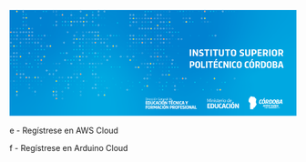 ![banner](/assets/BannerElect.png)



e -  Regístrese en AWS Cloud 
 
f -  Regístrese en Arduino Cloud